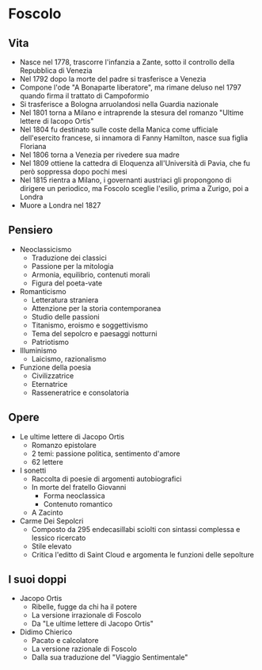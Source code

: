 # Foscolo

## Vita

- Nasce nel 1778, trascorre l'infanzia a Zante, sotto il controllo della Repubblica di Venezia
- Nel 1792 dopo la morte del padre si trasferisce a Venezia
- Compone l'ode "A Bonaparte liberatore", ma rimane deluso nel 1797 quando firma il trattato di Campoformio
- Si trasferisce a Bologna arruolandosi nella Guardia nazionale
- Nel 1801 torna a Milano e intraprende la stesura del romanzo "Ultime lettere di Iacopo Ortis"
- Nel 1804 fu destinato sulle coste della Manica come ufficiale dell'esercito francese, si innamora di Fanny Hamilton, nasce sua figlia Floriana
- Nel 1806 torna a Venezia per rivedere sua madre
- Nel 1809 ottiene la cattedra di Eloquenza all'Università di Pavia, che fu però soppressa dopo pochi mesi
- Nel 1815 rientra a Milano, i governanti austriaci gli propongono di dirigere un periodico, ma Foscolo sceglie l'esilio, prima a Zurigo, poi a Londra
- Muore a Londra nel 1827

## Pensiero

- Neoclassicismo
  - Traduzione dei classici
  - Passione per la mitologia
  - Armonia, equilibrio, contenuti morali
  - Figura del poeta-vate
- Romanticismo
  - Letteratura straniera
  - Attenzione per la storia contemporanea
  - Studio delle passioni
  - Titanismo, eroismo e soggettivismo
  - Tema del sepolcro e paesaggi notturni
  - Patriotismo
- Illuminismo
  - Laicismo, razionalismo
- Funzione della poesia
  - Civilizzatrice
  - Eternatrice
  - Rasseneratrice e consolatoria

## Opere

- Le ultime lettere di Jacopo Ortis
  - Romanzo epistolare
  - 2 temi: passione politica, sentimento d'amore
  - 62 lettere
- I sonetti
  - Raccolta di poesie di argomenti autobiografici
  - In morte del fratello Giovanni
    - Forma neoclassica
    - Contenuto romantico
  - A Zacinto
- Carme Dei Sepolcri
  - Composto da 295 endecasillabi sciolti con sintassi complessa e lessico ricercato
  - Stile elevato
  - Critica l'editto di Saint Cloud e argomenta le funzioni delle sepolture

## I suoi doppi

- Jacopo Ortis
  - Ribelle, fugge da chi ha il potere
  - La versione irrazionale di Foscolo
  - Da "Le ultime lettere di Jacopo Ortis"
- Didimo Chierico
  - Pacato e calcolatore
  - La versione razionale di Foscolo
  - Dalla sua traduzione del "Viaggio Sentimentale"